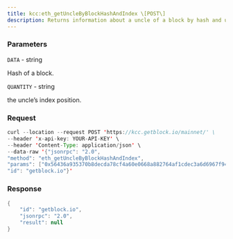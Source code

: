 ```yaml
---
title: kcc:eth_getUncleByBlockHashAndIndex \[POST\]
description: Returns information about a uncle of a block by hash and uncle indexposition.
---
```


### Parameters


`DATA` - string

Hash of a block.

`QUANTITY` - string

the uncle’s index position.

### Request

``` java
curl --location --request POST 'https://kcc.getblock.io/mainnet/' \
--header 'x-api-key: YOUR-API-KEY' \
--header 'Content-Type: application/json' \
--data-raw '{"jsonrpc": "2.0",
"method": "eth_getUncleByBlockHashAndIndex",
"params": ["0x56436a935370b8decda78cf4a60e0668a882764af1cdec3a6d6967f944f4dace", "0x0"],
"id": "getblock.io"}'
```

###  Response

``` java
{
    "id": "getblock.io",
    "jsonrpc": "2.0",
    "result": null
}
```

